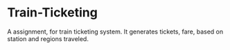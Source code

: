 # Train-Ticketing
A assignment, for train ticketing system. It generates tickets, fare, based on station and regions traveled.
